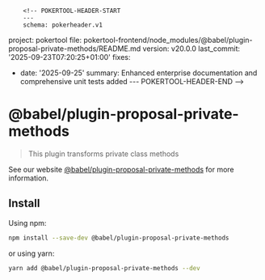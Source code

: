         <!-- POKERTOOL-HEADER-START
        ---
        schema: pokerheader.v1
project: pokertool
file: pokertool-frontend/node_modules/@babel/plugin-proposal-private-methods/README.md
version: v20.0.0
last_commit: '2025-09-23T07:20:25+01:00'
fixes:
- date: '2025-09-25'
  summary: Enhanced enterprise documentation and comprehensive unit tests added
        ---
        POKERTOOL-HEADER-END -->
# @babel/plugin-proposal-private-methods

> This plugin transforms private class methods

See our website [@babel/plugin-proposal-private-methods](https://babeljs.io/docs/en/babel-plugin-proposal-private-methods) for more information.

## Install

Using npm:

```sh
npm install --save-dev @babel/plugin-proposal-private-methods
```

or using yarn:

```sh
yarn add @babel/plugin-proposal-private-methods --dev
```
